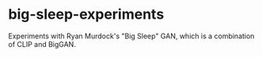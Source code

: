 # big-sleep-experiments
Experiments with Ryan Murdock's "Big Sleep" GAN, which is a combination of CLIP and BigGAN.
